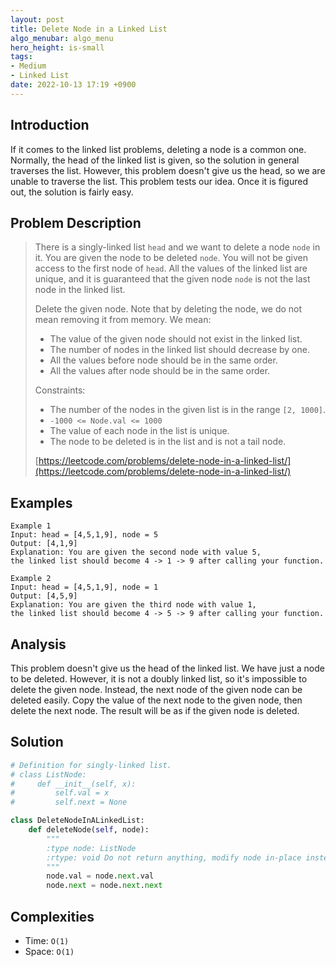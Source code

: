 ```yaml
---
layout: post
title: Delete Node in a Linked List
algo_menubar: algo_menu
hero_height: is-small
tags:
- Medium
- Linked List
date: 2022-10-13 17:19 +0900
---
```

## Introduction
If it comes to the linked list problems, deleting a node is a common one.
Normally, the head of the linked list is given, so the solution in general traverses the list.
However, this problem doesn't give us the head, so we are unable to traverse the list.
This problem tests our idea. Once it is figured out, the solution is fairly easy.

## Problem Description
> There is a singly-linked list `head` and we want to delete a node `node` in it.
> You are given the node to be deleted `node`. You will not be given access to the first node of `head`.
> All the values of the linked list are unique, and it is guaranteed that the given node `node` is not the last
> node in the linked list.
>
> Delete the given node. Note that by deleting the node, we do not mean removing it from memory. We mean:
> - The value of the given node should not exist in the linked list.
> - The number of nodes in the linked list should decrease by one.
> - All the values before node should be in the same order.
> - All the values after node should be in the same order.
>
> Constraints:
> - The number of the nodes in the given list is in the range `[2, 1000]`.
> - `-1000 <= Node.val <= 1000`
> - The value of each node in the list is unique.
> - The node to be deleted is in the list and is not a tail node.
>
> [https://leetcode.com/problems/delete-node-in-a-linked-list/](https://leetcode.com/problems/delete-node-in-a-linked-list/)

## Examples
```
Example 1
Input: head = [4,5,1,9], node = 5
Output: [4,1,9]
Explanation: You are given the second node with value 5,
the linked list should become 4 -> 1 -> 9 after calling your function.
```

```
Example 2
Input: head = [4,5,1,9], node = 1
Output: [4,5,9]
Explanation: You are given the third node with value 1,
the linked list should become 4 -> 5 -> 9 after calling your function.
```

## Analysis
This problem doesn't give us the head of the linked list.
We have just a node to be deleted.
However, it is not a doubly linked list, so it's impossible to delete the given node.
Instead, the next node of the given node can be deleted easily.
Copy the value of the next node to the given node, then delete the next node.
The result will be as if the given node is deleted.

## Solution
```python
# Definition for singly-linked list.
# class ListNode:
#     def __init__(self, x):
#         self.val = x
#         self.next = None

class DeleteNodeInALinkedList:
    def deleteNode(self, node):
        """
        :type node: ListNode
        :rtype: void Do not return anything, modify node in-place instead.
        """
        node.val = node.next.val
        node.next = node.next.next
```

## Complexities
- Time: `O(1)`
- Space: `O(1)`
